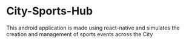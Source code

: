 # City-Sports-Hub
This android application is made using react-native and simulates the creation and management of sports events across the City
